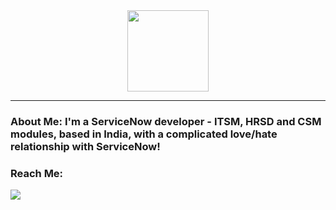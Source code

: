 <div id="headerBanner" align="center"> 
  <img src="https://media.giphy.com/media/26tn33aiTi1jkl6H6/giphy.gif?cid=790b761157y00cqhiw46lvb9an3joma3lmtzutdtqnl9tmmr&ep=v1_gifs_search&rid=giphy.gif&ct=g" height="130px"/>
</div>

---
### About Me: I'm a ServiceNow developer - ITSM, HRSD and CSM modules, based in India, with a complicated love/hate relationship with ServiceNow! 
### Reach Me: 
<div id="myBadges"> 
    <a href="https://www.linkedin.com/in/vinfredrick">
        <img src = "https://img.shields.io/badge/LinkedIn-blue?logo=linkedin&logoColor=white&style=for-the-badge"/>
    </a>    
</div>


<!---
v-pauly-fredrick/v-pauly-fredrick is a ✨ special ✨ repository because its `README.md` (this file) appears on your GitHub profile.
You can click the Preview link to take a look at your changes.
--->
